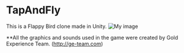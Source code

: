 # TapAndFly
This is a Flappy Bird clone made in Unity.
![My image](http://ge-team.com/pages/wp-content/uploads/2014/09/ss_02.jpg)

**All the graphics and sounds used in the game were created by Gold Experience Team. (http://ge-team.com)
